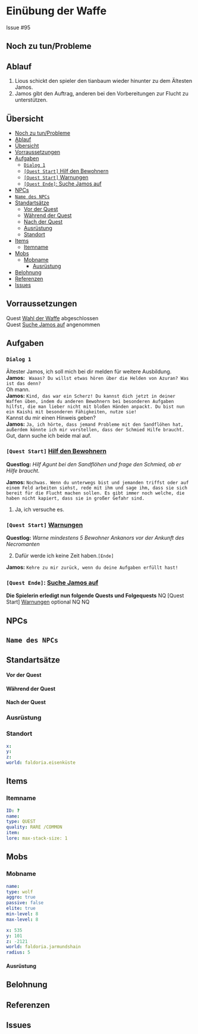 # Einübung der Waffe <!-- omit in toc -->

Issue #95

 


## Noch zu tun/Probleme

## Ablauf
1. Lious schickt den spieler den tianbaum wieder hinunter zu dem Ältesten Jamos.
2. Jamos gibt den Auftrag, anderen bei den Vorbereitungen zur Flucht zu unterstützen. 

## Übersicht

- [Noch zu tun/Probleme](#noch-zu-tunprobleme)
- [Ablauf](#ablauf)
- [Übersicht](#%C3%BCbersicht)
- [Vorraussetzungen](#vorraussetzungen)
- [Aufgaben](#aufgaben)
  - [`Dialog 1`](#dialog-1)
  - [`[Quest Start]` Hilf den Bewohnern](#quest-start-hilf-den-bewohnern)
  - [`[Quest Start]` Warnungen](#quest-start-warnungen)
  - [`[Quest Ende]`: Suche Jamos auf](#quest-ende-suche-jamos-auf)
- [NPCs](#npcs)
- [`Name des NPCs`](#name-des-npcs)
- [Standartsätze](#standarts%C3%A4tze)
    - [Vor der Quest](#vor-der-quest)
    - [Während der Quest](#w%C3%A4hrend-der-quest)
    - [Nach der Quest](#nach-der-quest)
  - [Ausrüstung](#ausr%C3%BCstung)
  - [Standort](#standort)
- [Items](#items)
  - [Itemname](#itemname)
- [Mobs](#mobs)
  - [Mobname](#mobname)
    - [Ausrüstung](#ausr%C3%BCstung-1)
- [Belohnung](#belohnung)
- [Referenzen](#referenzen)
- [Issues](#issues)

## Vorraussetzungen

Quest [Wahl der Waffe](../4-wahl-der-waffe/README.md) abgeschlossen   
Quest [Suche Jamos auf](../4-wahl-der-waffe/README.md) angenommen

## Aufgaben

### `Dialog 1`

Ältester Jamos, ich soll mich bei dir melden für weitere Ausbildung.   
**Jamos:** ` Waaas? Du willst etwas hören über die Helden von Azuran? Was ist das denn?`   
Oh mann.   
**Jamos:** `Kind, das war ein Scherz! Du kannst dich jetzt in deiner Waffen üben, indem du anderen Bewohnern bei besonderen Aufgaben hilfst, die man lieber nicht mit bloßen Händen anpackt. Du bist nun ein Kaishi mit besonderen Fähigkeiten, nutze sie!`   
Kannst du mir einen Hinweis geben?   
**Jamos:** `Ja, ich hörte, dass jemand Probleme mit den Sandflöhen hat, außerdem könnte ich mir vorstellen, dass der Schmied Hilfe braucht. `   
Gut, dann suche ich beide mal auf. 

### `[Quest Start]` [Hilf den Bewohnern](#hilf-den-bewohnern)     
**Questlog:** *Hilf Agunt bei den Sandflöhen und frage den Schmied, ob er Hilfe braucht.*


**Jamos:** `Nochwas. Wenn du unterwegs bist und jemanden triffst oder auf einem Feld arbeiten siehst, rede mit ihm und sage ihm, dass sie sich bereit für die Flucht machen sollen. Es gibt immer noch welche, die haben nicht kapiert, dass sie in großer Gefahr sind.`   
1. Ja, ich versuche es.
       
### `[Quest Start]` [Warnungen](#warnungen)      
**Questlog:** *Warne mindestens 5 Bewohner Ankanors vor der Ankunft des Necromanten*

2. Dafür werde ich keine Zeit haben.`[Ende]`

**Jamos:** `Kehre zu mir zurück, wenn du deine Aufgaben erfüllt hast!`

### `[Quest Ende]`: [Suche Jamos auf](../4-wahl-der-waffe/README.md)





**Die Spielerin erledigt nun folgende Quests und Folgequests**
NQ  [Quest Start] [Warnungen](#warnungen)  optional
NQ
NQ







## NPCs

## `Name des NPCs`
## Standartsätze  
#### Vor der Quest
#### Während der Quest  
#### Nach der Quest
### Ausrüstung
### Standort



```yml
x: 
y: 
z: 
world: faldoria.eisenküste
```

## Items

### Itemname

```yml
ID: ?
name: 
type: QUEST
quality: RARE /COMMON
item: 
lore: max-stack-size: 1
```


## Mobs
### Mobname

```yml
name: 
type: wolf
aggro: true
passive: false
elite: true
min-level: 8
max-level: 8
```
```yml
x: 535
y: 101
z: -2121
world: faldoria.jarmundshain
radius: 5
```


#### Ausrüstung
## Belohnung
## Referenzen
## Issues


